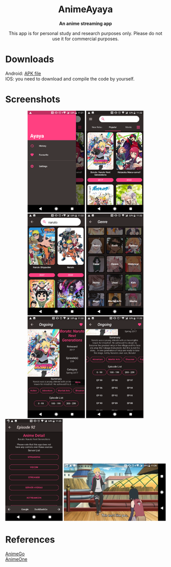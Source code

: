 <div align="center">
<h1>AnimeAyaya</h1>

**An anime streaming app**

This app is for personal study and research purposes only.
Please do not use it for commercial purposes.

</div>

# Downloads
Android: [APK file](https://github.com/whysobusy/AnimeAyaya/releases/tag/v1.0) \
IOS: you need to download and compile the code by yourself.

# Screenshots
<div align="center">
  <img src="https://github.com/whysobusy/AnimeAyaya/blob/main/screenshots/s1.png" width="180px" height="320px" />
  <img src="https://github.com/whysobusy/AnimeAyaya/blob/main/screenshots/s2.png" width="180px" height="320px" />
  <img src="https://github.com/whysobusy/AnimeAyaya/blob/main/screenshots/s3.png" width="180px" height="320px" />
  <img src="https://github.com/whysobusy/AnimeAyaya/blob/main/screenshots/s4.png" width="180px" height="320px" />
  <img src="https://github.com/whysobusy/AnimeAyaya/blob/main/screenshots/s5.png" width="180px" height="320px" />
  <img src="https://github.com/whysobusy/AnimeAyaya/blob/main/screenshots/s6.png" width="180px" height="320px" />
  <img src="https://github.com/whysobusy/AnimeAyaya/blob/main/screenshots/s7.png" width="180px" height="320px" />
<img src="https://github.com/whysobusy/AnimeAyaya/blob/main/screenshots/s8.png" width="320px" height="180px" />
</div>

# References
[AnimeGo](https://github.com/HQAnime/AnimeGo-Re) \
[AnimeOne](https://github.com/HQAnime/AnimeOne)


